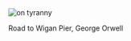 <img src="../../public/images/book_covers/roadtowiganpier.jpg" id="cover" alt="on tyranny"/>
<p id="title">Road to Wigan Pier, George Orwell</p>
